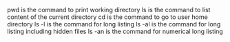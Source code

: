 pwd is the command to print working directory
ls is the command to list content of the current directory
cd is the command to go to user home directory
ls -l is the command for long listing
ls -al is the command for long listing including hidden files
ls -an is the command for numerical long listing
